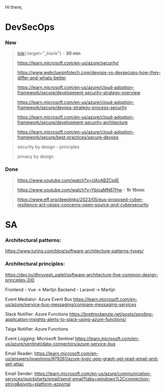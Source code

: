 Hi there,

# DevSecOps
### New

> [link](https://youtu.be/PGYVUI8hJPk/){:target="_blank"} - **30 min**
>
> https://learn.microsoft.com/en-us/azure/security/
>
> https://www.webcluesinfotech.com/devops-vs-devsecops-how-they-differ-and-whats-better
>
> https://learn.microsoft.com/en-us/azure/cloud-adoption-framework/secure/development-security-strategy-overview
>
> https://learn.microsoft.com/en-us/azure/cloud-adoption-framework/secure/devops-strategy-process-security
>
> https://learn.microsoft.com/en-us/azure/cloud-adoption-framework/secure/development-security-architecture
>
> https://learn.microsoft.com/en-us/azure/cloud-adoption-framework/secure/best-practices/secure-devops

> security by design - principles
>
> privacy by design

### Done
> https://www.youtube.com/watch?v=UAxABZCpilE
> 
> https://www.youtube.com/watch?v=YbjoaMN67Hw - **1h 16min**

> https://www.eff.org/deeplinks/2023/05/eus-proposed-cyber-resilience-act-raises-concerns-open-source-and-cybersecurity

# SA
### Architectural patterns:
https://www.turing.com/blog/software-architecture-patterns-types/

### Architectural principles:
https://dev.to/dhruvesh_patel/software-architecture-five-common-design-principles-2il0

Frontend - Vue -> Martijn
Backend - Laravel -> Martijn
 
Event Mediator: Azure Event Bus
https://learn.microsoft.com/en-us/azure/service-bus-messaging/compare-messaging-services
 
Slack Notifier: Azure Functions
https://brettmckenzie.net/posts/sending-application-insights-alerts-to-slack-using-azure-functions/
 
Taiga Notifier: Azure Functions
 
Event Logging:
Microsoft Sentinel
https://learn.microsoft.com/en-us/azure/sentinel/data-connectors/azure-service-bus
 
Email Reader:
https://learn.microsoft.com/en-us/answers/questions/979261/azure-logic-app-graph-api-read-email-and-get-attac
 
Email Sender:
https://learn.microsoft.com/en-us/azure/communication-services/quickstarts/email/send-email?tabs=windows%2Cconnection-string&pivots=platform-azportal
